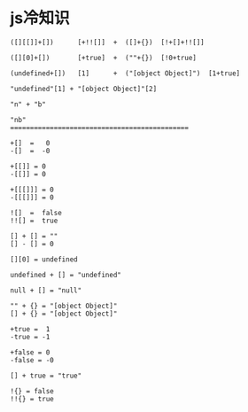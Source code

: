 # js冷知识


    ([][[]]+[])      [+!![]]  +  ([]+{})  [!+[]+!![]]
    
    ([][0]+[])       [+true]  +  (""+{})  [!0+true]
    
    (undefined+[])   [1]      +  ("[object Object]")  [1+true]
    
    "undefined"[1] + "[object Object]"[2]
    
    "n" + "b"
    
    "nb"
    =============================================
    
    +[]  =   0
    -[]  =  -0
    
    +[[]] = 0
    -[[]] = 0
    
    +[[[]]] = 0
    -[[[]]] = 0
    
    ![]  =  false
    !![] =  true
    
    [] + [] = ""
    [] - [] = 0
    
    [][0] = undefined
    
    undefined + [] = "undefined"
    
    null + [] = "null"
    
    "" + {} = "[object Object]"
    [] + {} = "[object Object]"
    
    +true =  1
    -true = -1
    
    +false = 0
    -false = -0
    
    [] + true = "true"
    
    !{} = false
    !!{} = true
